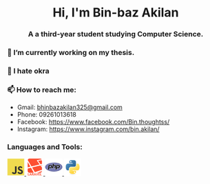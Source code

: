 <h1 align="center">Hi, I'm Bin-baz Akilan</h1>
<h3 align="center">A a third-year student studying Computer Science.</h3>

### 🌱 I’m currently working on my thesis.
### 🥬 I hate okra
### 📫 How to reach me:
- Gmail: bhinbazakilan325@gmail.com
- Phone: 09261013618
- Facebook: https://www.facebook.com/Bin.thoughtss/
- Instagram: https://www.instagram.com/bin.akilan/



<h3 align="left">Languages and Tools:</h3>
<p align="left"> <a href="https://developer.mozilla.org/en-US/docs/Web/JavaScript" target="_blank" rel="noreferrer"> <img src="https://raw.githubusercontent.com/devicons/devicon/master/icons/javascript/javascript-original.svg" alt="javascript" width="40" height="40"/> </a> <a href="https://laravel.com/" target="_blank" rel="noreferrer"> <img src="https://raw.githubusercontent.com/devicons/devicon/master/icons/laravel/laravel-plain-wordmark.svg" alt="laravel" width="40" height="40"/> </a> <a href="https://www.php.net" target="_blank" rel="noreferrer"> <img src="https://raw.githubusercontent.com/devicons/devicon/master/icons/php/php-original.svg" alt="php" width="40" height="40"/> </a> <a href="https://www.python.org" target="_blank" rel="noreferrer"> <img src="https://raw.githubusercontent.com/devicons/devicon/master/icons/python/python-original.svg" alt="python" width="40" height="40"/> </a> </p>


